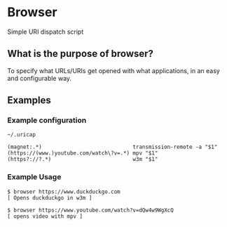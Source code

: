 # Browser

Simple URI dispatch script


## What is the purpose of browser?

To specify what URLs/URIs get opened with what applications, in an easy and
configurable way.

## Examples

### Example configuration

`~/.uricap`

```
(magnet:.*)                             transmission-remote -a "$1"
(https://(www.)youtube.com/watch\?v=.*) mpv "$1"
(https?://?.*)                          w3m "$1"
```


### Example Usage

```
$ browser https://www.duckduckgo.com
[ Opens duckduckgo in w3m ]
```

```
$ browser https://www.youtube.com/watch?v=dQw4w9WgXcQ
[ opens video with mpv ]
```

